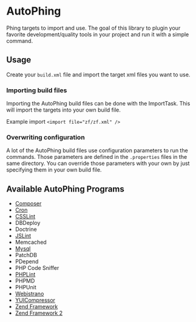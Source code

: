 AutoPhing
=========

Phing targets to import and use. The goal of this library to plugin your favorite development/quality tools
in your project and run it with a simple command.

## Usage ##
Create your `build.xml` file and import the target xml files you want to use.

### Importing build files ###
Importing the AutoPhing build files can be done with the ImportTask. This will import the targets into your own build file.

Example import
`<import file="zf/zf.xml" />`

### Overwriting configuration ###
A lot of the AutoPhing build files use configuration parameters to run the commands. Those parameters are defined in the `.properties` files in the same directory. You can override those parameters with your own by just specifying them in your own build file.

## Available AutoPhing Programs

+ [Composer](lib/composer/README.md)
+ [Cron](lib/cron/README.md)
+ [CSSLint](lib/csslint/README.md)
+ DBDeploy
+ Doctrine
+ [JSLint](lib/jslint/README.md)
+ Memcached
+ [Mysql](lib/mysql/README.md)
+ PatchDB
+ PDepend
+ PHP Code Sniffer
+ [PHPLint](lib/phplint/README.md)
+ PHPMD
+ PHPUnit
+ [Webistrano](lib/webistrano/README.md)
+ [YUICompressor](lib/yuicompressor/README.md)
+ [Zend Framework](lib/zf/README.md)
+ [Zend Framework 2](lib/zf2/README.md)

